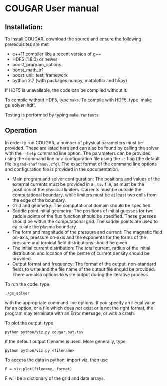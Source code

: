 COUGAR User manual
==================


Installation:
-------------------------
To install COUGAR, download the source and ensure the following prerequisites are met

* c++11 compiler like a recent version of g++
* HDF5 (1.8.0) or newer
* boost_program_options
* boost_math_tr1
* boost_unit_test_framework
* python 2.7 (with packages numpy, matplotlib and h5py)

If HDF5 is unavailable, the code can be compiled without it. 

To compile without HDF5, type `make`. To compile with HDF5, type 'make gs_solver_hdf'. 

Testing is performed by typing `make runtests` 

Operation
-----------

In order to run COUGAR, a number of physical parameters must be provided. These are listed here and can also be found by calling the solver with the `--help` command line option. The parameters can be provided using the command line or a configuration file using the `-c` flag (the default file is `grad-shafranov.cfg`). The exact format of the command line options and configuration file is provided in the documentation.

* Main program and solver configuration: The positions and values of the external currents must be provided in a `.tsv` file, as must be the positions of the physical limiters. Currents must be outside the computational boundary, while limiters must be at least two cells from the edge of the boundary.
* Grid and geometry: The computational domain should be specified.
* Saddle point initial geometry: The positions of initial guesses for two saddle points of the flux function should be specified. These guesses should be within the computational grid. The saddle points are used to calculate the plasma boundary.
* The form and magnitude of the pressure and current: The magnetic field on-axis, pressure on-axis and the exponents for the forms of the pressure and toroidal field distributions should be given. 
* The initial current distribution: The total current, radius of the initial distribution and location of the centre of current density should be provided. 
* Output format and frequency: The format of the output, non-standard fields to write and the file name of the output file should be provided. There are also options to write output during the iterative process. 

To run the code, type 

    ./gs_solver

with the appropriate command line options. If you specify an illegal value for an option, or a file which does not exist or is not the right format, the program may terminate with an Error message, or with a crash.

To plot the output, type

    python python/viz.py cougar.out.tsv 
    
if the default output filename is used.  More generally, type

    python python/viz.py <filename> 
    
To access the data in python, import viz, then use

    F = viz.plot(filename, format)

F will be a dictionary of the grid and data arrays.

